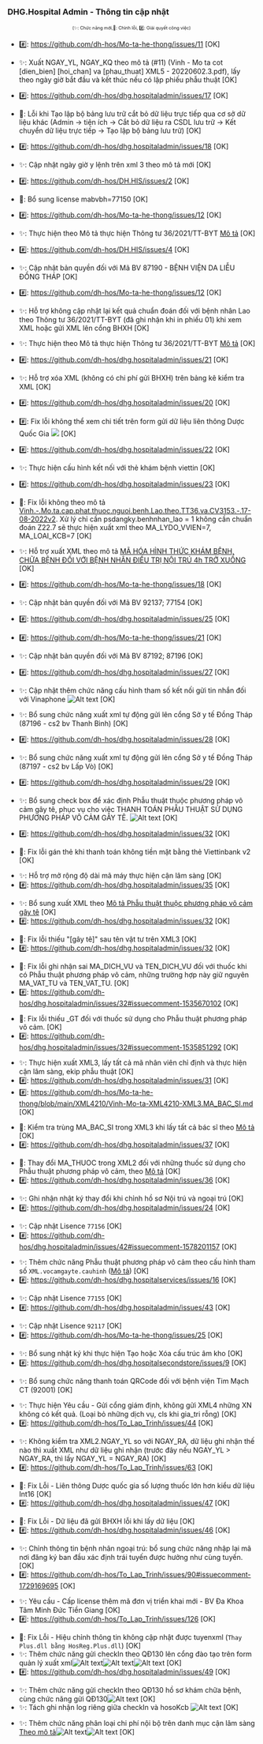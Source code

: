 ﻿### DHG.Hospital Admin - Thông tin cập nhật

<div align="center" style="font-size:xx-small">(✨: Chức năng mới,🐛: Chỉnh lỗi, #️⃣: Giải quyết công việc) </div>

- #️⃣: <https://github.com/dh-hos/Mo-ta-he-thong/issues/11> [OK]
- ✨: Xuất NGAY_YL, NGAY_KQ theo mô tả (#11) (Vinh - Mo ta cot [dien_bien] [hoi_chan] va [phau_thuat] XML5 - 20220602.3.pdf), lấy theo ngày giờ bắt đầu và kết thúc nếu có lập phiếu phẫu thuật [OK]

- #️⃣: <https://github.com/dh-hos/dhg.hospitaladmin/issues/17> [OK]
- 🐛: Lỗi khi Tạo lập bộ bảng lưu trữ cắt bỏ dữ liệu trực tiếp qua cơ sở dữ liệu khác (Admin -> tiện ích -> Cắt bỏ dữ liệu ra CSDL lưu trữ -> Kết chuyển dữ liệu trực tiếp -> Tạo lập bộ bảng lưu trữ) [OK]

- #️⃣: <https://github.com/dh-hos/dhg.hospitaladmin/issues/18> [OK]
- ✨: Cập nhật ngày giờ y lệnh trên xml 3 theo mô tả mới [OK]

- #️⃣: <https://github.com/dh-hos/DH.HIS/issues/2> [OK]
- 🐛: Bổ sung license mabvbh=77150 [OK]

- #️⃣: <https://github.com/dh-hos/Mo-ta-he-thong/issues/12> [OK]
- ✨: Thực hiện theo Mô tả thực hiện Thông tư 36/2021/TT-BYT [Mô tả](https://github.com/dh-hos/Mo-ta-he-thong/files/9553579/Vinh.-.Mo.ta.cap.phat.thuoc.nguoi.benh.Lao.theo.TT36.va.CV3153.-.17-08-2022v2.pdf) [OK]

- #️⃣: <https://github.com/dh-hos/DH.HIS/issues/4> [OK]
- ✨: Cập nhật bản quyền đối với Mã BV 87190 - BỆNH VIỆN DA LIỄU ĐỒNG THÁP [OK]

- #️⃣: <https://github.com/dh-hos/Mo-ta-he-thong/issues/12> [OK]
- ✨: Hỗ trợ không cập nhật lại kết quả chuẩn đoán đối với bệnh nhân Lao theo Thông tư 36/2021/TT-BYT (đã ghi nhận khi in phiếu 01) khi xem XML hoặc gửi XML lên cổng BHXH [OK]
- ✨: Thực hiện theo Mô tả thực hiện Thông tư 36/2021/TT-BYT [Mô tả](https://github.com/dh-hos/Mo-ta-he-thong/files/9553579/Vinh.-.Mo.ta.cap.phat.thuoc.nguoi.benh.Lao.theo.TT36.va.CV3153.-.17-08-2022v2.pdf) [OK]
- #️⃣: <https://github.com/dh-hos/dhg.hospitaladmin/issues/21> [OK]
- ✨: Hỗ trợ xóa XML (không có chi phí gửi BHXH) trên bảng kê kiểm tra XML [OK]

- #️⃣: <https://github.com/dh-hos/dhg.hospitaladmin/issues/20> [OK]
- #️⃣: Fix lỗi không thể xem chi tiết trên form gửi dữ liệu liên thông Dược Quốc Gia ![](../MoTaThayDoi/Errors/error-dqg-xem-chi-tiet.png) [OK]

- #️⃣: <https://github.com/dh-hos/dhg.hospitaladmin/issues/22> [OK]
- ✨: Thực hiện cấu hình kết nối với thẻ khám bệnh viettin [OK]

- #️⃣: <https://github.com/dh-hos/dhg.hospitaladmin/issues/23> [OK]
- 🐛: Fix lỗi không theo mô tả [Vinh.-.Mo.ta.cap.phat.thuoc.nguoi.benh.Lao.theo.TT36.va.CV3153.-.17-08-2022v2](../MoTaThayDoi/Vinh.-.Mo.ta.cap.phat.thuoc.nguoi.benh.Lao.theo.TT36.va.CV3153.-.17-08-2022v2.pdf). Xử lý chỉ cần psdangky.benhnhan_lao = 1 không cần chuẩn đoán Z22.7 sẽ thực hiện xuất xml theo MA_LYDO_VVIEN=7, MA_LOAI_KCB=7 [OK]

- ✨: Hỗ trợ xuất XML theo mô tả [MÃ HÓA HÌNH THỨC KHÁM BỆNH, CHỮA BỆNH ĐỐI VỚI BỆNH NHÂN ĐIỀU TRỊ NỘI TRÚ 4h TRỞ XUỐNG](https://github.com/dh-hos/Mo-ta-he-thong/blob/main/XML4210/Hau-Mo-ta-XML-Noi-tru-4h-3788_BYT-BH.md) [OK]
- #️⃣: <https://github.com/dh-hos/Mo-ta-he-thong/issues/18> [OK]

- ✨: Cập nhật bản quyền đối với Mã BV 92137; 77154 [OK]
- #️⃣: <https://github.com/dh-hos/dhg.hospitaladmin/issues/25> [OK]
- #️⃣: <https://github.com/dh-hos/Mo-ta-he-thong/issues/21> [OK]

- ✨: Cập nhật bản quyền đối với Mã BV 87192; 87196 [OK]
- #️⃣: <https://github.com/dh-hos/dhg.hospitaladmin/issues/27> [OK]

- ✨: Cập nhật thêm chức năng cấu hình tham số kết nối gửi tin nhắn đối với Vinaphone ![Alt text](../MoTaThayDoi/SMS-OpVina.png) [OK]

- ✨: Bổ sung chức năng xuất xml tự động gửi lên cổng Sở y tế Đồng Tháp (87196 - cs2 bv Thanh Bình) [OK]
- #️⃣: <https://github.com/dh-hos/dhg.hospitaladmin/issues/28> [OK]

- ✨: Bổ sung chức năng xuất xml tự động gửi lên cổng Sở y tế Đồng Tháp (87197 - cs2 bv Lấp Vò) [OK]
- #️⃣: <https://github.com/dh-hos/dhg.hospitaladmin/issues/29> [OK]

- ✨: Bổ sung check box để xác định Phẫu thuật thuộc phương pháp vô cảm gây tê, phục vụ cho việc THANH TOÁN PHẪU THUẬT SỬ DỤNG PHƯƠNG PHÁP VÔ CẢM GÂY TÊ. ![Alt text](../MoTaThayDoi/HospitalAdmin-PhauThuatVoCamGayTe.png) [OK]
- #️⃣: <https://github.com/dh-hos/dhg.hospitaladmin/issues/32> [OK]

- 🐛: Fix lỗi gán thẻ khi thanh toán không tiền mặt bằng thẻ Viettinbank v2 [OK]
>
- ✨: Hỗ trợ mở rộng độ dài mã máy thực hiện cận lâm sàng [OK]
- #️⃣: <https://github.com/dh-hos/dhg.hospitaladmin/issues/35> [OK]
>
- ✨: Bổ sung xuất XML theo [Mô tả Phẫu thuật thuộc phương pháp vô cảm gây tê](https://github.com/dh-hos/Mo-ta-he-thong/blob/main/XML4210/20230415-Hau-CV1731-BHXH-G%C4%90%C4%90T-Thanh-toan-phau-thuat-vo-cam-gay-te.md) [OK]
- #️⃣: <https://github.com/dh-hos/dhg.hospitaladmin/issues/32> [OK]
>
- 🐛: Fix lỗi thiếu "[gây tê]" sau tên vật tư trên XML3 [OK]
- #️⃣: <https://github.com/dh-hos/dhg.hospitaladmin/issues/32> [OK]
>
- 🐛: Fix lỗi ghi nhận sai MA_DICH_VU và TEN_DICH_VU đối với thuốc khi có Phẫu thuật phương pháp vô cảm, những trường hợp này giữ nguyên MA_VAT_TU và TEN_VAT_TU. [OK]
- #️⃣: <https://github.com/dh-hos/dhg.hospitaladmin/issues/32#issuecomment-1535670102> [OK]
>
- 🐛: Fix lỗi thiếu _GT đối với thuốc sử dụng cho Phẫu thuật phương pháp vô cảm. [OK]
- #️⃣: <https://github.com/dh-hos/dhg.hospitaladmin/issues/32#issuecomment-1535851292> [OK]
>
- ✨: Thực hiện xuất XML3, lấy tất cả mã nhân viên chỉ định và thực hiện cận lâm sàng, ekip phẫu thuật [OK]
- #️⃣: <https://github.com/dh-hos/dhg.hospitaladmin/issues/31> [OK]
- #️⃣: <https://github.com/dh-hos/Mo-ta-he-thong/blob/main/XML4210/Vinh-Mo-ta-XML4210-XML3.MA_BAC_SI.md> [OK]
>
- 🐛: Kiểm tra trùng MA_BAC_SI trong XML3 khi lấy tất cả bác sĩ theo [Mô tả](https://github.com/dh-hos/Mo-ta-he-thong/blob/main/XML4210/Vinh-Mo-ta-XML4210-XML3.MA_BAC_SI.md) [OK]
- #️⃣: <https://github.com/dh-hos/dhg.hospitaladmin/issues/37> [OK]
>
- 🐛: Thay đổi MA_THUOC trong XML2 đối với những thuốc sử dụng cho Phẫu thuật phương pháp vô cảm, theo [Mô tả](https://github.com/dh-hos/Mo-ta-he-thong/blob/main/XML4210/Vinh-Mo-ta-XML4210-XML3.MA_BAC_SI.md) [OK]
- #️⃣: <https://github.com/dh-hos/dhg.hospitaladmin/issues/36> [OK]
>
- ✨: Ghi nhận nhật ký thay đổi khi chỉnh hồ sơ Nội trú và ngoại trú [OK]
- #️⃣: <https://github.com/dh-hos/dhg.hospitaladmin/issues/24> [OK]
>
- ✨: Cập nhật Lisence `77156` [OK]
- #️⃣: <https://github.com/dh-hos/dhg.hospitaladmin/issues/42#issuecomment-1578201157> [OK]
>
- ✨: Thêm chức năng Phẫu thuật phương pháp vô cảm theo cấu hình tham số `XML.vocamgayte.cauhinh` ([Mô tả](https://github.com/dh-hos/Mo-ta-he-thong/blob/main/XML4210/20230415-Hau-CV1731-BHXH-G%C4%90%C4%90T-Thanh-toan-phau-thuat-vo-cam-gay-te.md)) [OK]
- #️⃣: <https://github.com/dh-hos/dhg.hospitalservices/issues/16> [OK]
>
- ✨: Cập nhật Lisence `77155` [OK]
- #️⃣: <https://github.com/dh-hos/dhg.hospitaladmin/issues/43> [OK]
>
- ✨: Cập nhật Lisence `92117` [OK]
- #️⃣: <https://github.com/dh-hos/Mo-ta-he-thong/issues/25> [OK]
>
- ✨: Bổ sung nhật ký khi thực hiện Tạo hoặc Xóa cấu trúc âm kho [OK]
- #️⃣: <https://github.com/dh-hos/dhg.hospitalsecondstore/issues/9> [OK]
>
- ✨: Bổ sung chức năng thanh toán QRCode đối với bệnh viện Tim Mạch CT (92001) [OK]
>
- ✨: Thực hiện Yêu cầu - Gửi cổng giám định, không gửi XML4 những XN không có kết quả. (Loại bỏ những dịch vụ, cls khi gia_tri rỗng) [OK]
- #️⃣: <https://github.com/dh-hos/To_Lap_Trinh/issues/44> [OK]
>
- ✨: Không kiểm tra XML2.NGAY_YL so với NGAY_RA, dữ liệu ghi nhận thế nào thì xuất XML như dữ liệu ghi nhận (trước đây nếu NGAY_YL > NGAY_RA, thì lấy NGAY_YL = NGAY_RA) [OK]
- #️⃣: <https://github.com/dh-hos/To_Lap_Trinh/issues/63> [OK]
>
- 🐛: Fix Lỗi - Liên thông Dược quốc gia số lượng thuốc lớn hơn kiểu dữ liệu Int16 [OK]
- #️⃣: <https://github.com/dh-hos/dhg.hospitaladmin/issues/47> [OK]
>
- 🐛: Fix Lỗi - Dữ liệu đã gửi BHXH lỗi khi lấy dữ liệu [OK]
- #️⃣: <https://github.com/dh-hos/dhg.hospitaladmin/issues/46> [OK]
>
- ✨: Chỉnh thông tin bệnh nhân ngoại trú: bổ sung chức năng nhập lại mã nơi đăng ký ban đầu xác định trái tuyến được hưởng như cùng tuyến. [OK]
- #️⃣: <https://github.com/dh-hos/To_Lap_Trinh/issues/90#issuecomment-1729169695> [OK]
>
- ✨: Yêu cầu - Cấp license thêm mã đơn vị triển khai mới - BV Đa Khoa Tâm Minh Đức Tiền Giang [OK]
- #️⃣: <https://github.com/dh-hos/To_Lap_Trinh/issues/126> [OK]
>
- 🐛: Fix Lỗi - Hiệu chỉnh thông tin không cập nhật được tuyenxml (`Thay Plus.dll bằng HosReg.Plus.dll`) [OK]
- ✨: Thêm chức năng gửi checkIn theo QĐ130 lên cổng đào tạo trên form quản lý xuất xml![Alt text](../MoTaThayDoi/HuongDan/QD130/cauhinh-congdaotao.png)![Alt text](../MoTaThayDoi/HuongDan/QD130/gui-checkIn-xml-00.png)![Alt text](../MoTaThayDoi/HuongDan/QD130/gui-checkIn-xml-01.png) [OK]
- #️⃣: <https://github.com/dh-hos/dhg.hospitaladmin/issues/49> [OK]
>
- ✨: Thêm chức năng gửi checkIn theo QĐ130 hồ sơ khám chữa bệnh, cùng chức năng gửi QĐ130![Alt text](../MoTaThayDoi/HuongDan/QD130/hosokcb01.png) [OK]
- ✨: Tách ghi nhận log riêng giữa checkIn và hosoKcb ![Alt text](../MoTaThayDoi/HuongDan/QD130/hosokcb02.png) [OK]
>
- ✨: Thêm chức năng phân loại chi phí nội bộ trên danh mục cận lâm sàng [Theo mô tả](https://github.com/dh-hos/Mo-ta-he-thong/blob/main/FEES/Hau-quan-ly-loai-chi-phi-noi-bo.md)![Alt text](../MoTaThayDoi/HuongDan/CPNoibo/cpnoibo-00.png)![Alt text](../MoTaThayDoi/HuongDan/CPNoibo/cpnoibo-01.png) [OK]
